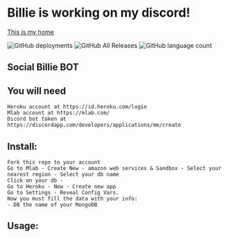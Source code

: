 # Billie is working on my discord!
[This is my home](https://discord.gg/r7pqSAE)

![GitHub deployments](https://img.shields.io/github/deployments/rgvylar/billie/billie-the-bot)
![GitHub All Releases](https://img.shields.io/github/downloads/rgvylar/billie/total)
![GitHub language count](https://img.shields.io/github/languages/count/rgvylar/billie)

## Social Billie BOT

## You will need
```
Heroku account at https://id.heroku.com/login
Mlab account at https://mlab.com/
Dicord bot token at https://discordapp.com/developers/applications/me/create
```
## Install:
```
Fork this repo to your account
Go to Mlab - Create New - amazon web services & Sandbox - Select your nearest region - Select your db name
Click on your db - 
Go to Heroku - New - Create new app
Go to Settings - Reveal Config Vars.
Now you must fill the data with your info:
- DB the name of your MongoDB 

```
## Usage:
```
```
